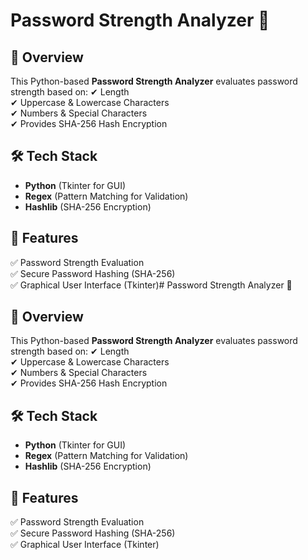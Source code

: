 # Password Strength Analyzer 🔐

## 📌 Overview
This Python-based **Password Strength Analyzer** evaluates password strength based on:
✔ Length  
✔ Uppercase & Lowercase Characters  
✔ Numbers & Special Characters  
✔ Provides SHA-256 Hash Encryption  

## 🛠️ Tech Stack
- **Python** (Tkinter for GUI)
- **Regex** (Pattern Matching for Validation)
- **Hashlib** (SHA-256 Encryption)

## 🎯 Features
✅ Password Strength Evaluation  
✅ Secure Password Hashing (SHA-256)  
✅ Graphical User Interface (Tkinter)# Password Strength Analyzer 🔐

## 📌 Overview
This Python-based **Password Strength Analyzer** evaluates password strength based on:
✔ Length  
✔ Uppercase & Lowercase Characters  
✔ Numbers & Special Characters  
✔ Provides SHA-256 Hash Encryption  

## 🛠️ Tech Stack
- **Python** (Tkinter for GUI)
- **Regex** (Pattern Matching for Validation)
- **Hashlib** (SHA-256 Encryption)

## 🎯 Features
✅ Password Strength Evaluation  
✅ Secure Password Hashing (SHA-256)  
✅ Graphical User Interface (Tkinter)
